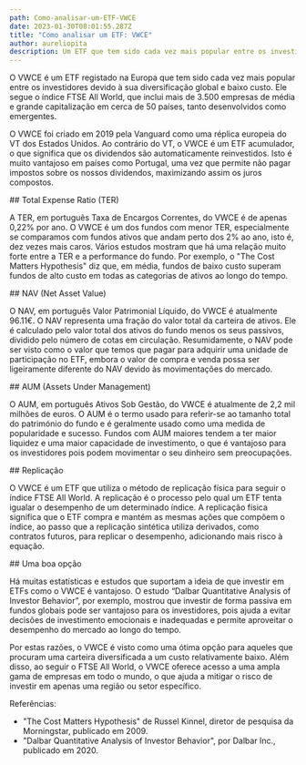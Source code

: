 ```yaml
---
path: Como-analisar-um-ETF-VWCE
date: 2023-01-30T08:01:55.287Z
title: "Como analisar um ETF: VWCE"
author: aureliopita
description: Um ETF que tem sido cada vez mais popular entre os investidores europeus.
---
```

O VWCE é um ETF registado na Europa que tem sido cada vez mais popular entre os investidores devido à sua diversificação global e baixo custo. Ele segue o índice FTSE All World, que inclui mais de 3.500 empresas de média e grande capitalização em cerca de 50 países, tanto desenvolvidos como emergentes.

O VWCE foi criado em 2019 pela Vanguard como uma réplica europeia do VT dos Estados Unidos. Ao contrário do VT, o VWCE é um ETF acumulador, o que significa que os dividendos são automaticamente reinvestidos. Isto é muito vantajoso em países como Portugal, uma vez que permite não pagar impostos sobre os nossos dividendos, maximizando assim os juros compostos.

\## Total Expense Ratio (TER)

A TER, em português Taxa de Encargos Correntes, do VWCE é de apenas 0,22% por ano. O VWCE é um dos fundos com menor TER, especialmente se comparamos com fundos ativos que andam perto dos 2% ao ano, isto é, dez vezes mais caros. Vários estudos mostram que há uma relação muito forte entre a TER e a performance do fundo. Por exemplo, o "The Cost Matters Hypothesis" diz que, em média, fundos de baixo custo superam fundos de alto custo em todas as categorias de ativos ao longo do tempo.

\## NAV (Net Asset Value)

O NAV, em português Valor Patrimonial Líquido, do VWCE é atualmente 96.11€. O NAV representa uma fração do valor total da carteira de ativos. Ele é calculado pelo valor total dos ativos do fundo menos os seus passivos, dividido pelo número de cotas em circulação. Resumidamente, o NAV pode ser visto como o valor que temos que pagar para adquirir uma unidade de participação no ETF, embora o valor de compra e venda possa ser ligeiramente diferente do NAV devido às movimentações do mercado.

\## AUM (Assets Under Management)

O AUM, em português Ativos Sob Gestão, do VWCE é atualmente de 2,2 mil milhões de euros. O AUM é o termo usado para referir-se ao tamanho total do património do fundo e é geralmente usado como uma medida de popularidade e sucesso. Fundos com AUM maiores tendem a ter maior liquidez e uma maior capacidade de investimento, o que é vantajoso para os investidores pois podem movimentar o seu dinheiro sem preocupações.

\## Replicação

O VWCE é um ETF que utiliza o método de replicação física para seguir o índice FTSE All World. A replicação é o processo pelo qual um ETF tenta igualar o desempenho de um determinado índice. A replicação física significa que o ETF compra e mantém as mesmas ações que compõem o índice, ao passo que a replicação sintética utiliza derivados, como contratos futuros, para replicar o desempenho, adicionando mais risco à equação.

\## Uma boa opção

Há muitas estatísticas e estudos que suportam a ideia de que investir em ETFs como o VWCE é vantajoso. O estudo “Dalbar Quantitative Analysis of Investor Behavior”, por exemplo, mostrou que investir de forma passiva em fundos globais pode ser vantajoso para os investidores, pois ajuda a evitar decisões de investimento emocionais e inadequadas e permite aproveitar o desempenho do mercado ao longo do tempo.

Por estas razões, o VWCE é visto como uma ótima opção para aqueles que procuram uma carteira diversificada a um custo relativamente baixo. Além disso, ao seguir o FTSE All World, o VWCE oferece acesso a uma ampla gama de empresas em todo o mundo, o que ajuda a mitigar o risco de investir em apenas uma região ou setor específico.

Referências:

* "The Cost Matters Hypothesis" de Russel Kinnel, diretor de pesquisa da Morningstar, publicado em 2009.
* "Dalbar Quantitative Analysis of Investor Behavior", por Dalbar Inc., publicado em 2020.